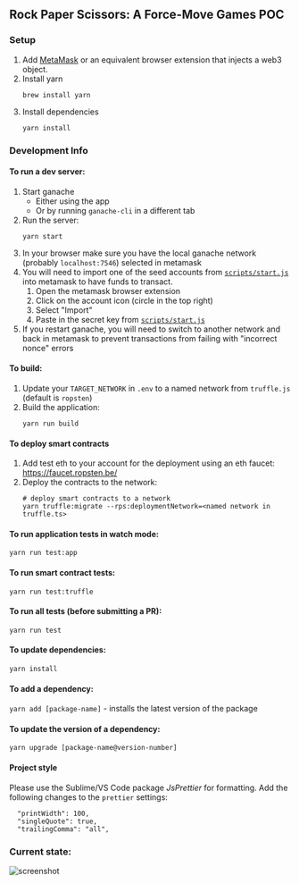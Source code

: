 ## Rock Paper Scissors: A Force-Move Games POC

### Setup

1. Add [MetaMask](https://metamask.io/) or an equivalent browser extension that injects a web3 object. 
1. Install yarn
    ```
    brew install yarn
    ```
1. Install dependencies
    ```
    yarn install
    ```

### Development Info

#### To run a dev server:

1. Start ganache
    * Either using the app
    * Or by running `ganache-cli` in a different tab
2. Run the server:
    ```
    yarn start
    ```
3. In your browser make sure you have the local ganache network (probably `localhost:7546`) selected in metamask
4. You will need to import one of the seed accounts from [`scripts/start.js`](./scripts/start.js) into metamask to have funds to transact.
    1. Open the metamask browser extension
    2. Click on the account icon (circle in the top right)
    3. Select "Import"
    4. Paste in the secret key from [`scripts/start.js`](./scripts/start.js)
5. If you restart ganache, you will need to switch to another network and back in metamask to prevent transactions from failing with "incorrect nonce" errors

#### To build:

1. Update your  `TARGET_NETWORK` in `.env` to a named network from `truffle.js` (default is `ropsten`)
2. Build the application:
    ```
    yarn run build
    ```

#### To deploy smart contracts

1. Add test eth to your account for the deployment using an eth faucet: https://faucet.ropsten.be/
2. Deploy the contracts to the network:
    ```
    # deploy smart contracts to a network
    yarn truffle:migrate --rps:deploymentNetwork=<named network in truffle.ts>
    ``` 
    
#### To run application tests in watch mode:

`yarn run test:app`

#### To run smart contract tests:

`yarn run test:truffle`

#### To run all tests (before submitting a PR):

`yarn run test`

#### To update dependencies:

`yarn install`

#### To add a dependency:

`yarn add [package-name]` - installs the latest version of the package

#### To update the version of a dependency:

`yarn upgrade [package-name@version-number]`

#### Project style

Please use the Sublime/VS Code package _JsPrettier_ for formatting. Add the following changes to the `prettier` settings:

```
  "printWidth": 100,
  "singleQuote": true,
  "trailingComma": "all",
```

### Current state:

![screenshot](https://user-images.githubusercontent.com/12832034/40526428-44e37118-5f9b-11e8-8e63-c5fbaf9cae59.png 'screenshot')

